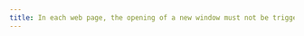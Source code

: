 ```yaml
---
title: In each web page, the opening of a new window must not be triggered without user action. Has this rule been followed?
---
```

